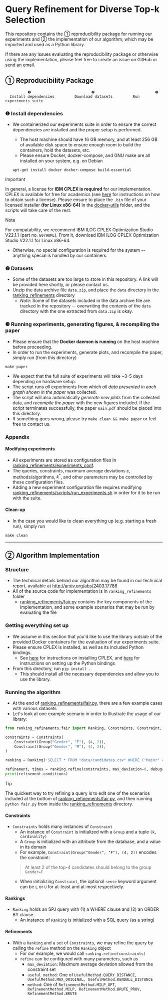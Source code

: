 # Query Refinement for Diverse Top-k Selection

This repository contains the ① reproducibility package for running our experiments and ② the implementation of our algorithm, which may be imported and used as a Python library.

If there are any issues evaluating the reproducibility package or otherwise using the implementation, please feel free to create an issue on GitHub or send an email.

## ① Reproducibility Package

```
          ❶                           ❷                           ❸                       
  Install dependencies         Download datasets         Run experiments suite
```

### ❶ Install dependencies

* We containerized our experiments suite in order to ensure the correct dependencies are installed and the proper setup is performed.
    - The host machine should have 16 GB memory, and at least 256 GB of available disk space to ensure enough room to build the containers, hold the datasets, etc.
    - Please ensure Docker, docker-compose, and GNU make are all installed on your system, e.g. on Debian

    ```apt-get install docker docker-compose build-essential```

> [!IMPORTANT]
> In general, a license for **IBM CPLEX is required** for our implementation. CPLEX is available for free for academics (see [here](https://community.ibm.com/community/user/ai-datascience/blogs/xavier-nodet1/2020/07/09/cplex-free-for-students) for instructions on how to obtain such a license). Please ensure to place the `.bin` file of your licensed installer **(for Linux x86-64)** in the [docker-utils](docker-utils) folder, and the scripts will take care of the rest.

> [!NOTE]
>  For compatability, we recommend IBM ILOG CPLEX Optimization Studio V22.1.1 (part no. `G0798ML`). From it, download IBM ILOG CPLEX Optimization Studio V22.1.1 for Linux x86-64.

* Otherwise, no special configuration is required for the system -- anything special is handled by our containers.

### ❷ Datasets

* Some of the datasets are too large to store in this repository. A link will be provided here shortly, or please contact us.
* Unzip the data archive file `data.zip`, and place the `data` directory in the [ranking_refinements](ranking_refinements) directory
    - *Note*: Some of the datasets included in the data archive file are tracked in the repository -- overwriting the contents of the `data` directory with the one extracted from `data.zip` is okay.

### ❸ Running experiments, generating figures, & recompiling the paper

* Please ensure that the **Docker daemon is running** on the host machine before proceeding.
* In order to run the experiments, generate plots, and recompile the paper, simply run (from this directory)
```shell
make paper
```
* We expect that the full suite of experiments will take ~3-5 days depending on hardware setup.
* The script runs *all* experiments from which *all data presented in each graph shown in the paper* was collected. 
* The script will also automatically *generate new plots* from the collected data, and *recompile the paper* with the new figures included. If the script terminates successfully, the paper `main.pdf` should be placed into this directory.
* If something goes wrong, please try `make clean && make paper` or feel free to contact us.

### Appendix

#### Modifying experiments

* All experiments are stored as configuration files in [ranking_refinements/experiments_conf](ranking_refinements/experiments_conf).
* The queries, constraints, maximum average deviations $\varepsilon$, methods/algorithms, $k^*$, and other parameters may be controlled by these configuration files.
* Adding a new experiment configuration file requires modifying [ranking_refinements/scripts/run_experiments.sh](ranking_refinements/scripts/run_experiments.sh) in order for it to be run with the suite.

#### Clean-up

* In the case you would like to clean everything up (e.g. starting a fresh run), simply run
```shell
make clean
```

---

## ② Algorithm Implementation

### Structure

* The technical details behind our algorithm may be found in our technical report, available at http://arxiv.org/abs/2403.17786
* All of the source code for implementation is in `ranking_refinements` folder
    * [ranking_refinements/fair.py](ranking_refinements/fair.py) contains the key components of the implementation, and some example scenarios that may be run by evaluating the file

### Getting everything set up

* We assume in this section that you'd like to use the library *outside* of the provided Docker containers for the evaluation of our experiments suite.
* Please ensure CPLEX is installed, as well as its included Python bindings.
    - See [here](https://www.ibm.com/docs/en/icos/20.1.0?topic=cplex-installing) for instructions on installing CPLEX, and [here](https://www.ibm.com/docs/en/icos/20.1.0?topic=cplex-setting-up-python-api) for instructions on setting up the Python bindings
* From this directory, run
```pip install .```
    - This should install all the necessary dependencies and allow you to use the library.

### Running the algorithm

* At the end of [ranking_refinements/fair.py](ranking_refinements/fair.py), there are a few example cases with various datasets
* Let's look at one example scenario in order to illustrate the usage of our library:

```python
from ranking_refinements.fair import Ranking, Constraints, Constraint, Group, UsefulMethod, RefinementMethod

constraints = Constraints(
    Constraint(Group("Gender", "F"), (4, 2)),
    Constraint(Group("Gender", "M"), (4, 2)),
)

ranking = Ranking('SELECT * FROM "data/candidates.csv" WHERE ("Major" = \'CS\' OR Major = \'EE\') AND "Hours" >= 90 AND "Hours" <= 100 ORDER BY "Gpa" DESC')

refinement, times = ranking.refine(constraints, max_deviation=0, debug=True, method=RefinementMethod.MILP_OPT, useful_method=UsefulMethod.QUERY_DISTANCE)
print(refinement.conditions)
```
> [!TIP]
> The quickest way to try refining a query is to edit one of the scenarios included at the bottom of [ranking_refinements/fair.py](ranking_refinements/fair.py), and then running `python fair.py` from inside the [ranking_refinements](ranking_refinements) directory.

#### Constraints

* `Constraints` holds many instances of `Constraint`
    - An instance of `Constraint` is initialized with a `Group` and a tuple `(k, cardinality)`
    - A `Group` is initialized with an attribute from the database, and a value in its domain
    - For example, `Constraint(Group("Gender", "F"), (4, 2))` encodes the constraint:
    > At least 2 of the top-4 candidates should belong to the group `Gender=F`
    - When initializing `Constraint`, the optional `sense` keyword argument can be `L` or `U` for at-least and at-most respectively.

#### Rankings

* `Ranking` holds an SPJ query with (1) a WHERE clause and (2) an ORDER BY clause.
    - An instance of `Ranking` is initialized with a SQL query (as a string)

#### Refinements

* With a `Ranking` and a set of `Constraints`, we may refine the query by calling the `refine` method on the `Ranking` object
    - For our example, we would call `ranking.refine(constraints)`
    - `refine` can be configured with many parameters, such as
        + `max_deviation`: Maximum average deviation allowed from the constraint set
        + `useful_method`: One of `UsefulMethod.QUERY_DISTANCE, UsefulMethod.MAX_ORIGINAL, UsefulMethod.KENDALL_DISTANCE`
        + `method`: One of `RefinementMethod.MILP_OPT, RefinementMethod.MILP, RefinementMethod.BRUTE_PROV, RefinementMethod.BRUTE`
